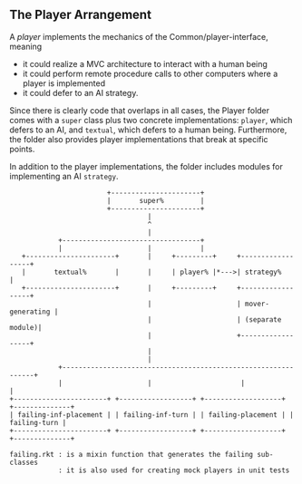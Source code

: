 ## The Player Arrangement 

A _player_ implements the mechanics of the Common/player-interface, meaning 

- it could realize a MVC architecture to interact with a human being 
- it could perform remote procedure calls to other computers where a player
  is implemented 
- it could defer to an AI strategy. 

Since there is clearly code that overlaps in all cases, the Player folder
comes with a `super` class plus two concrete implementations: `player`, 
which defers to an AI, and `textual`, which defers to a human being. 
Furthermore, the folder also provides player implementations that break at
specific points.

In addition to the player implementations, the folder includes modules for
implementing an AI `strategy`. 

```
                        +----------------------+
                        |       super%         |
                        +----------------------+
                                  |
                                  ^
                                  |
            +----------------------------------+
            |                     |            |
   +----------------------+       |     +---------+     +------------------+
   |       textual%       |       |     | player% |*--->| strategy%        |
   +----------------------+       |     +---------+     +------------------+
                                  |                     | mover-generating |
                                  |                     | (separate module)|
                                  |                     +------------------+
                                  |             
                                  |             
            +---------------------------------------------------------------+
            |                     |                      |                  |
+-----------------------+ +------------------+ +-------------------+ +--------------+
| failing-inf-placement | | failing-inf-turn | | failing-placement | | failing-turn |
+-----------------------+ +------------------+ +-------------------+ +--------------+        

failing.rkt : is a mixin function that generates the failing sub-classes
            : it is also used for creating mock players in unit tests 
```
